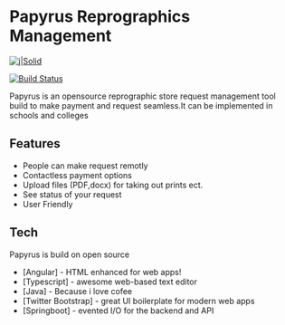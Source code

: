 # Papyrus Reprographics Management

[![j|Solid](https://cldup.com/dTxpPi9lDf.thumb.png)](https://nodesource.com/products/nsolid)

[![Build Status](https://travis-ci.org/joemccann/dillinger.svg?branch=master)](https://travis-ci.org/joemccann/dillinger)

Papyrus is an opensource reprographic store request management tool build to make payment and request seamless.It can be implemented in schools and colleges 

## Features

- People can make request remotly
- Contactless payment options
- Upload files (PDF,docx) for taking out prints ect.
- See status of your request
- User Friendly

## Tech

Papyrus is build on open source

- [Angular] - HTML enhanced for web apps!
- [Typescript] - awesome web-based text editor
- [Java] - Because i love cofee
- [Twitter Bootstrap] - great UI boilerplate for modern web apps
- [Springboot] - evented I/O for the backend and API




